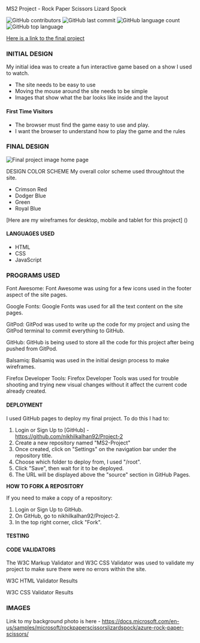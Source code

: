 MS2 Project - Rock Paper Scissors Lizard Spock

![GitHub contributors](https://img.shields.io/github/contributors/nikhilkalhan92/Project-2)
![GitHub last commit](https://img.shields.io/github/last-commit/nikhilkalhan92/Project-2)
![GitHub language count](https://img.shields.io/github/languages/count/nikhilkalhan92/Project-2)
![GitHub top language](https://img.shields.io/github/languages/top/nikhilkalhan92/Project-2)



 [Here is a link to the final project](https://nikhilkalhan92.github.io/Project-2/)

 ### INITIAL DESIGN ###

 My initial idea was to create a fun interactive game based on a show I used to watch.

- The site needs to be easy to use
- Moving the mouse around the site needs to be simple
- Images that show what the bar looks like inside and the layout 

#### First Time Visitors ####
- The browser must find the game easy to use and play.
- I want the browser to understand how to play the game and the rules

### FINAL DESIGN ###

![Final project image home page](https://nikhilkalhan92.github.io/Project-2/)

DESIGN
COLOR SCHEME
My overall color scheme used throughtout the site.

- Crimson Red
- Dodger Blue
- Green
- Royal Blue

[Here are my wireframes for desktop, mobile and tablet for this project] ()






#### LANGUAGES USED ####

 
- HTML 
- CSS  
- JavaScript 

### PROGRAMS USED ###
Font Awesome:
Font Awesome was using for a few icons used in the footer aspect of the site pages.

Google Fonts:
Google Fonts was used for all the text content on the site pages.

GitPod:
GitPod was used to write up the code for my project and using the GitPod terminal to commit everything to GitHub.

GitHub:
GitHub is being used to store all the code for this project after being pushed from GitPod.

Balsamiq:
Balsamiq was used in the initial design process to make wireframes.

Firefox Developer Tools:
Firefox Developer Tools was used for trouble shooting and trying new visual changes without it affect the current code already created.

#### DEPLOYMENT ####

I used GitHub pages to deploy my final project. To do this I had to:
1. Login or Sign Up to [GitHub] - https://github.com/nikhilkalhan92/Project-2
2. Create a new repository named "MS2-Project"
3. Once created, click on "Settings" on the navigation bar under the repository title.
4. Choose which folder to deploy from, I used "/root".
5. Click "Save", then wait for it to be deployed. 
6. The URL will be displayed above the "source" section in GitHub Pages.

**HOW TO FORK A REPOSITORY**

If you need to make a copy of a repository:

1. Login or Sign Up to GitHub.
2. On GitHub, go to nikhilkalhan92/Project-2.
3. In the top right corner, click "Fork".

#### TESTING ####
#### CODE VALIDATORS ####

The W3C Markup Validator and W3C CSS Validator was used to validate my project to make sure there were no errors within the site.

W3C HTML Validator Results

W3C CSS Validator Results

### IMAGES ###

Link to my background photo is here - https://docs.microsoft.com/en-us/samples/microsoft/rockpaperscissorslizardspock/azure-rock-paper-scissors/




